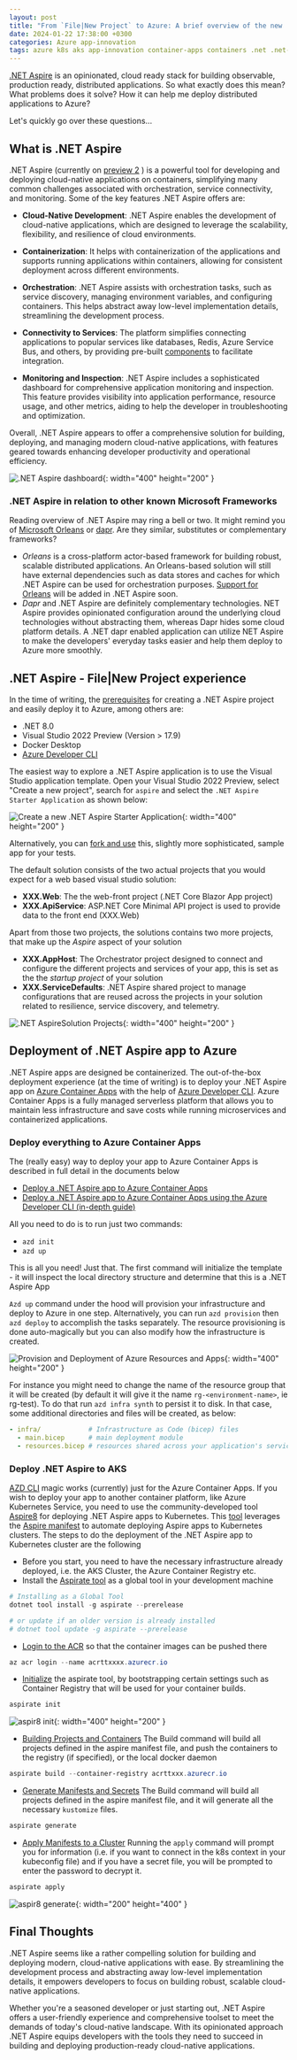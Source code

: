 ```yaml
---
layout: post
title: "From `File|New Project` to Azure: A brief overview of the new .NET Aspire"
date: 2024-01-22 17:38:00 +0300
categories: Azure app-innovation
tags: azure k8s aks app-innovation container-apps containers .net .net-aspire .net8 vs2022
---
```


[.NET Aspire](https://learn.microsoft.com/en-us/dotnet/aspire/get-started/aspire-overview) is an opinionated, cloud ready stack for building observable, production ready, distributed applications. So what exactly does this mean? What problems does it solve? How it can help me deploy distributed applications to Azure?

Let's quickly go over these questions...

## What is .NET Aspire

.NET Aspire (currently on [preview 2](https://devblogs.microsoft.com/dotnet/announcing-dotnet-aspire-preview-2/) ) is a powerful tool for developing and deploying cloud-native applications on containers, simplifying many common challenges associated with orchestration, service connectivity, and monitoring. Some of the key features .NET Aspire offers are:

- **Cloud-Native Development**: .NET Aspire enables the development of cloud-native applications, which are designed to leverage the scalability, flexibility, and resilience of cloud environments.

- **Containerization**: It helps with containerization of the applications and supports running applications within containers, allowing for consistent deployment across different environments.

- **Orchestration**: .NET Aspire assists with orchestration tasks, such as service discovery, managing environment variables, and configuring containers. This helps abstract away low-level implementation details, streamlining the development process.

- **Connectivity to Services**: The platform simplifies connecting applications to popular services like databases, Redis, Azure Service Bus, and others, by providing pre-built [components](https://learn.microsoft.com/en-us/dotnet/aspire/fundamentals/components-overview?tabs=dotnet-cli) to facilitate integration.

- **Monitoring and Inspection**: .NET Aspire includes a sophisticated dashboard for comprehensive application monitoring and inspection. This feature provides visibility into application performance, resource usage, and other metrics, aiding to help the developer in troubleshooting and optimization.

Overall, .NET Aspire appears to offer a comprehensive solution for building, deploying, and managing modern cloud-native applications, with features geared towards enhancing developer productivity and operational efficiency.

![.NET Aspire dashboard](/images/net-aspire-aca/0-aspire-tooling.jpg){: width="400" height="200" }

### .NET Aspire in relation to other known Microsoft Frameworks

Reading overview of .NET Aspire may ring a bell or two. It might remind you of [Microsoft Orleans](https://learn.microsoft.com/en-us/dotnet/orleans/overview) or [dapr](https://docs.dapr.io/concepts/overview/). Are they similar, substitutes or complementary frameworks?

- _Orleans_ is a cross-platform actor-based framework for building robust, scalable distributed applications. An Orleans-based solution will still have external dependencies such as data stores and caches for which .NET Aspire can be used for orchestration purposes. [Support for Orleans](https://github.com/dotnet/aspire/issues/724) will be added in .NET Aspire soon.
- _Dapr_ and .NET Aspire are definitely complementary technologies. NET Aspire provides opinionated configuration around the underlying cloud technologies without abstracting them, whereas Dapr hides some cloud platform details. A .NET dapr enabled application can utilize NET Aspire to make the developers' everyday tasks easier and help them deploy to Azure more smoothly.

## .NET Aspire - File|New Project experience

In the time of writing, the [prerequisites](https://learn.microsoft.com/en-us/dotnet/aspire/get-started/build-your-first-aspire-app?tabs=visual-studio#prerequisites) for creating a .NET Aspire project and easily deploy it to Azure, among others are:

- .NET 8.0
- Visual Studio 2022 Preview (Version > 17.9)
- Docker Desktop
- [Azure Developer CLI](https://learn.microsoft.com/en-us/azure/developer/azure-developer-cli/install-azd?tabs=winget-windows%2Cbrew-mac%2Cscript-linux&pivots=os-windows)

The easiest way to explore a .NET Aspire application is to use the Visual Studio application template. Open your Visual Studio 2022 Preview, select "Create a new project", search for `aspire` and select the `.NET Aspire Starter Application` as shown below:

![Create a new .NET Aspire Starter Application](/images/net-aspire-aca/01-create-new-aspire.jpg){: width="400" height="200" }

Alternatively, you can [fork and use](https://github.com/thotheod/AspireAzdTests) this, slightly more sophisticated, sample app for your tests.

The default solution consists of the two actual projects that you would expect for a web based visual studio solution:

- **XXX.Web**: The the web-front project (.NET Core Blazor App project)
- **XXX.ApiService**: ASP.NET Core Minimal API project is used to provide data to the front end (XXX.Web)

Apart from those two projects, the solutions contains two more projects, that make up the _Aspire_ aspect of your solution

- **XXX.AppHost**: The Orchestrator project designed to connect and configure the different projects and services of your app, this is set as the the _startup project_ of your solution
- **XXX.ServiceDefaults**: .NET Aspire shared project to manage configurations that are reused across the projects in your solution related to resilience, service discovery, and telemetry.

![.NET AspireSolution Projects](/images/net-aspire-aca/02-projects-aspire.jpg){: width="400" height="200" }

## Deployment of .NET Aspire app to Azure

.NET Aspire apps are designed be containerized. The out-of-the-box deployment experience (at the time of writing) is to deploy your .NET Aspire app on [Azure Container Apps](https://learn.microsoft.com/en-us/azure/container-apps/overview) with the help of [Azure Developer CLI](https://learn.microsoft.com/en-us/azure/developer/azure-developer-cli/install-azd?tabs=winget-windows%2Cbrew-mac%2Cscript-linux&pivots=os-windows). Azure Container Apps is a fully managed serverless platform that allows you to maintain less infrastructure and save costs while running microservices and containerized applications.

### Deploy everything to Azure Container Apps

The (really easy) way to deploy your app to Azure Container Apps is described in full detail in the documents below

- [Deploy a .NET Aspire app to Azure Container Apps](https://learn.microsoft.com/en-us/dotnet/aspire/deployment/azure/aca-deployment?tabs=visual-studio%2Clinux%2Cpowershell&pivots=azure-azd#initialize-the-template)
- [Deploy a .NET Aspire app to Azure Container Apps using the Azure Developer CLI (in-depth guide)](https://learn.microsoft.com/en-us/dotnet/aspire/deployment/azure/aca-deployment-azd-in-depth?tabs=linux)

All you need to do is to run just two commands:

- `azd init`
- `azd up`

This is all you need! Just that. The first command will initialize the template - it will inspect the local directory structure and determine that this is a .NET Aspire App

`Azd up` command under the hood will provision your infrastructure and deploy to Azure in one step. Alternatively, you can run `azd provision` then `azd deploy` to accomplish the tasks separately. The resource provisioning is done auto-magically but you can also modify how the infrastructure is created.

![Provision and Deployment of Azure Resources and Apps](/images/net-aspire-aca/04-azd-up.jpg){: width="400" height="200" }

For instance you might need to change the name of the resource group that it will be created (by default it will give it the name `rg-<environment-name>`, ie rg-test). To do that run `azd infra synth` to persist it to disk. In that case, some additional directories and files will be created, as below:

```yaml
- infra/            # Infrastructure as Code (bicep) files
  - main.bicep      # main deployment module
  - resources.bicep # resources shared across your application's services
```

### Deploy .NET Aspire to AKS

[AZD CLI](https://learn.microsoft.com/en-us/azure/developer/azure-developer-cli/install-azd?tabs=winget-windows%2Cbrew-mac%2Cscript-linux&pivots=os-windows) magic works (currently) just for the Azure Container Apps. If you wish to deploy your app to another container platform, like Azure Kubernetes Service, you need to use the community-developed tool [Aspire8](https://prom3theu5.github.io/aspirational-manifests/getting-started.html) for deploying .NET Aspire apps to Kubernetes. This [tool](https://github.com/prom3theu5/aspirational-manifests?tab=readme-ov-file) leverages the [Aspire manifest](https://learn.microsoft.com/en-us/dotnet/aspire/deployment/manifest-format) to automate deploying Aspire apps to Kubernetes clusters. The steps to do the deployment of the .NET Aspire app to Kubernetes cluster are the following

- Before you start, you need to have the necessary infrastructure already deployed, i.e. the AKS Cluster, the Azure Container Registry etc.
- Install the [Aspirate tool](https://github.com/prom3theu5/aspirational-manifests?tab=readme-ov-file) as a global tool in your development machine

```powershell
# Installing as a Global Tool
dotnet tool install -g aspirate --prerelease

# or update if an older version is already installed
# dotnet tool update -g aspirate --prerelease
```

- [Login to the ACR](https://learn.microsoft.com/en-us/azure/container-registry/container-registry-authentication?tabs=azure-cli#individual-login-with-microsoft-entra-id) so that the container images can be pushed there

```powershell
az acr login --name acrttxxxx.azurecr.io
```

- [Initialize](https://prom3theu5.github.io/aspirational-manifests/init-command.html) the aspirate tool, by bootstrapping certain settings such as Container Registry that will be used for your container builds.

```powershell
aspirate init
```

![aspir8 init](/images/net-aspire-aca/05-aspirate-init.jpg){: width="400" height="200" }

- [Building Projects and Containers](https://prom3theu5.github.io/aspirational-manifests/build-command.html#example)
  The Build command will build all projects defined in the aspire manifest file, and push the containers to the registry (if specified), or the local docker daemon

```powershell
aspirate build --container-registry acrttxxx.azurecr.io
```

- [Generate Manifests and Secrets](https://prom3theu5.github.io/aspirational-manifests/generate-command.html)
  The Build command will build all projects defined in the aspire manifest file, and it will generate all the necessary `kustomize` files.

```powershell
aspirate generate
```

- [Apply Manifests to a Cluster](https://prom3theu5.github.io/aspirational-manifests/apply-manifests.html)
  Running the `apply` command will prompt you for information (i.e. if you want to connect in the k8s context in your kubeconfig file) and if you have a secret file, you will be prompted to enter the password to decrypt it.

```powershell
aspirate apply
```

![aspir8 generate](/images/net-aspire-aca/06-aspirate-generate.jpg){: width="200" height="400" }

## Final Thoughts

.NET Aspire seems like a rather compelling solution for building and deploying modern, cloud-native applications with ease. By streamlining the development process and abstracting away low-level implementation details, it empowers developers to focus on building robust, scalable cloud-native applications.

Whether you're a seasoned developer or just starting out, .NET Aspire offers a user-friendly experience and comprehensive toolset to meet the demands of today's cloud-native landscape. With its opinionated approach .NET Aspire equips developers with the tools they need to succeed in building and deploying production-ready cloud-native applications.
